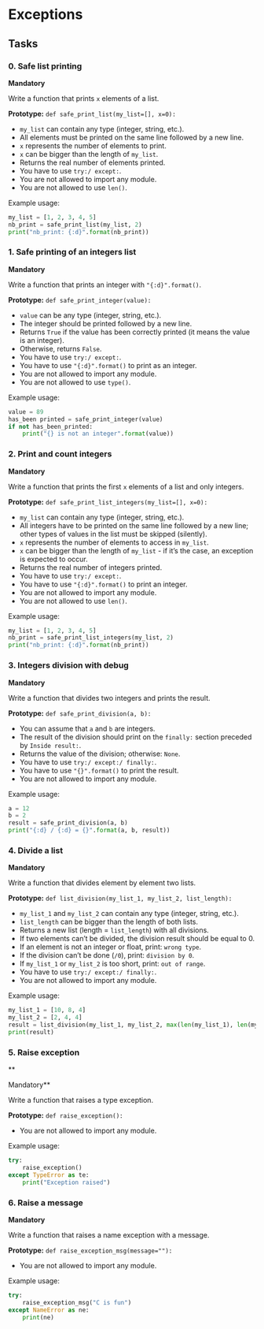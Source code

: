 # Exceptions

## Tasks

### 0. Safe list printing

**Mandatory**

Write a function that prints `x` elements of a list.

**Prototype:** `def safe_print_list(my_list=[], x=0):`

- `my_list` can contain any type (integer, string, etc.).
- All elements must be printed on the same line followed by a new line.
- `x` represents the number of elements to print.
- `x` can be bigger than the length of `my_list`.
- Returns the real number of elements printed.
- You have to use `try:/ except:`.
- You are not allowed to import any module.
- You are not allowed to use `len()`.

Example usage:

```python
my_list = [1, 2, 3, 4, 5]
nb_print = safe_print_list(my_list, 2)
print("nb_print: {:d}".format(nb_print))
```

### 1. Safe printing of an integers list

**Mandatory**

Write a function that prints an integer with `"{:d}".format()`.

**Prototype:** `def safe_print_integer(value):`

- `value` can be any type (integer, string, etc.).
- The integer should be printed followed by a new line.
- Returns `True` if the value has been correctly printed (it means the value is an integer).
- Otherwise, returns `False`.
- You have to use `try:/ except:`.
- You have to use `"{:d}".format()` to print as an integer.
- You are not allowed to import any module.
- You are not allowed to use `type()`.

Example usage:

```python
value = 89
has_been printed = safe_print_integer(value)
if not has_been_printed:
    print("{} is not an integer".format(value))
```

### 2. Print and count integers

**Mandatory**

Write a function that prints the first `x` elements of a list and only integers.

**Prototype:** `def safe_print_list_integers(my_list=[], x=0):`

- `my_list` can contain any type (integer, string, etc.).
- All integers have to be printed on the same line followed by a new line; other types of values in the list must be skipped (silently).
- `x` represents the number of elements to access in `my_list`.
- `x` can be bigger than the length of `my_list` - if it’s the case, an exception is expected to occur.
- Returns the real number of integers printed.
- You have to use `try:/ except:`.
- You have to use `"{:d}".format()` to print an integer.
- You are not allowed to import any module.
- You are not allowed to use `len()`.

Example usage:

```python
my_list = [1, 2, 3, 4, 5]
nb_print = safe_print_list_integers(my_list, 2)
print("nb_print: {:d}".format(nb_print))
```

### 3. Integers division with debug

**Mandatory**

Write a function that divides two integers and prints the result.

**Prototype:** `def safe_print_division(a, b):`

- You can assume that `a` and `b` are integers.
- The result of the division should print on the `finally:` section preceded by `Inside result:`.
- Returns the value of the division; otherwise: `None`.
- You have to use `try:/ except:/ finally:`.
- You have to use `"{}".format()` to print the result.
- You are not allowed to import any module.

Example usage:

```python
a = 12
b = 2
result = safe_print_division(a, b)
print("{:d} / {:d} = {}".format(a, b, result))
```

### 4. Divide a list

**Mandatory**

Write a function that divides element by element two lists.

**Prototype:** `def list_division(my_list_1, my_list_2, list_length):`

- `my_list_1` and `my_list_2` can contain any type (integer, string, etc.).
- `list_length` can be bigger than the length of both lists.
- Returns a new list (length = `list_length`) with all divisions.
- If two elements can’t be divided, the division result should be equal to 0.
- If an element is not an integer or float, print: `wrong type`.
- If the division can’t be done (`/0`), print: `division by 0`.
- If `my_list_1` or `my_list_2` is too short, print: `out of range`.
- You have to use `try:/ except:/ finally:`.
- You are not allowed to import any module.

Example usage:

```python
my_list_1 = [10, 8, 4]
my_list_2 = [2, 4, 4]
result = list_division(my_list_1, my_list_2, max(len(my_list_1), len(my_list_2)))
print(result)
```

### 5. Raise exception

**

Mandatory**

Write a function that raises a type exception.

**Prototype:** `def raise_exception():`

- You are not allowed to import any module.

Example usage:

```python
try:
    raise_exception()
except TypeError as te:
    print("Exception raised")
```

### 6. Raise a message

**Mandatory**

Write a function that raises a name exception with a message.

**Prototype:** `def raise_exception_msg(message=""):`

- You are not allowed to import any module.

Example usage:

```python
try:
    raise_exception_msg("C is fun")
except NameError as ne:
    print(ne)
```

